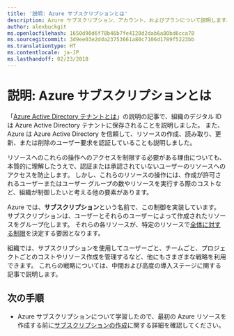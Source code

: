 ```yaml
---
title: '説明: Azure サブスクリプションとは'
description: Azure サブスクリプション、アカウント、およびプランについて説明します。
author: alexbuckgit
ms.openlocfilehash: 1650d90d6f78b46b7fe4128d2dab6a80bd6cca78
ms.sourcegitcommit: 3d9ee03e2dda23753661a80c7106d1789f5223bb
ms.translationtype: HT
ms.contentlocale: ja-JP
ms.lasthandoff: 02/23/2018
---
```

# <a name="explainer-what-is-an-azure-subscription"></a>説明: Azure サブスクリプションとは

「[Azure Active Directory テナントとは](tenant-explainer.md)」の説明の記事で、組織のデジタル ID は Azure Active Directory テナントに保存されることを説明しました。 また、Azure は Azure Active Directory を信頼して、リソースの作成、読み取り、更新、または削除のユーザー要求を認証していることも説明しました。 

リソースへのこれらの操作へのアクセスを制限する必要がある理由についても、本質的に理解したうえで、認証または承認されていないユーザーのリソースへのアクセスを防止します。 しかし、これらのリソースの操作には、作成が許可されるユーザーまたはユーザー グループの数やリソースを実行する際のコストなど、組織が制御したいと考える他の要素があります。 

Azure では、**サブスクリプション**という名前で、この制御を実装しています。 サブスクリプションは、ユーザーとそれらのユーザーによって作成されたリソースをグループ化します。 それらの各リソースが、特定のリソースで[全体に対する制限][subscription-service-limits]を決定する要因となります。

組織では、サブスクリプションを使用してユーザーごと、チームごと、プロジェクトごとのコストやリソース作成を管理するなど、他にもさまざまな戦略を利用できます。 これらの戦略については、中間および高度の導入ステージに関する記事で説明します。 

## <a name="next-steps"></a>次の手順

* Azure サブスクリプションについて学習したので、最初の Azure リソースを作成する前に[サブスクリプションの作成](subscription.md)に関する詳細を確認してください。

<!-- Links -->
[azure-get-started]: https://azure.microsoft.com/get-started/
[azure-offers]: https://azure.microsoft.com/support/legal/offer-details/
[azure-free-trial]: https://azure.microsoft.com/offers/ms-azr-0044p/
[azure-change-subscription-offer]: /azure/billing/billing-how-to-switch-azure-offer
[microsoft-account]: https://account.microsoft.com/account
[subscription-service-limits]: /azure/azure-subscription-service-limits
[docs-organizational-account]: https://docs.microsoft.com/azure/active-directory/sign-up-organization
